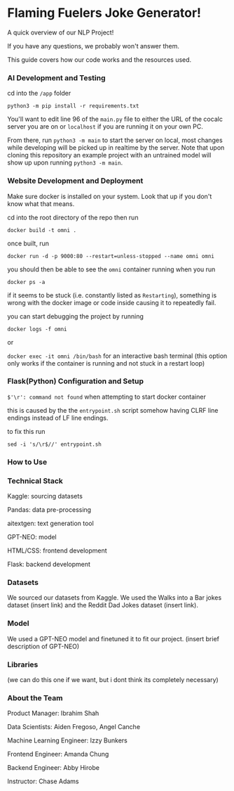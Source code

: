 # Flaming Fuelers Joke Generator!
A quick overview of our NLP Project!

If you have any questions, we probably won't answer them.

This guide covers how our code works and the resources used.

### AI Development and Testing

cd into the `/app` folder

`python3 -m pip install -r requirements.txt`

You'll want to edit line 96 of the `main.py` file to either the URL of the cocalc server you are on or `localhost` if you are running it on your own PC.

From there, run `python3 -m main` to start the server on local, most changes while developing will be picked up in realtime by the server. Note that upon cloning this repository an example project with an untrained model will show up upon running `python3 -m main`.


### Website Development and Deployment

Make sure docker is installed on your system. Look that up if you don't know what that means.

cd into the root directory of the repo then run 

`docker build -t omni .`

once built, run

`docker run -d -p 9000:80 --restart=unless-stopped --name omni omni`

you should then be able to see the `omni` container running when you run 

`docker ps -a`

if it seems to be stuck (i.e. constantly listed as `Restarting`), something is wrong with the docker image or code inside causing it to repeatedly fail.

you can start debugging the project by running 

`docker logs -f omni` 

or

`docker exec -it omni /bin/bash` for an interactive bash terminal (this option only works if the container is running and not stuck in a restart loop)

### Flask(Python) Configuration and Setup

`$'\r': command not found` when attempting to start docker container

this is caused by the the `entrypoint.sh` script somehow having CLRF line endings instead of LF line endings.

to fix this run

`sed -i 's/\r$//' entrypoint.sh`

### How to Use

### Technical Stack
Kaggle: sourcing datasets

Pandas: data pre-processing

aitextgen: text generation tool

GPT-NEO: model

HTML/CSS: frontend development

Flask: backend development
### Datasets
We sourced our datasets from Kaggle. We used the Walks into a Bar jokes dataset (insert link) and the Reddit Dad Jokes dataset (insert link).
### Model
We used a GPT-NEO model and finetuned it to fit our project. (insert brief description of GPT-NEO)
### Libraries
(we can do this one if we want, but i dont think its completely necessary)
### About the Team
Product Manager: Ibrahim Shah

Data Scientists: Aiden Fregoso, Angel Canche

Machine Learning Engineer: Izzy Bunkers

Frontend Engineer: Amanda Chung

Backend Engineer: Abby Hirobe

Instructor: Chase Adams
